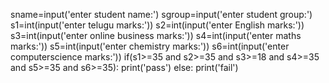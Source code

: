 sname=input('enter student name:')
sgroup=input('enter student group:')
s1=int(input('enter telugu marks:'))
s2=int(input('enter English marks:'))
s3=int(input('enter online business marks:'))
s4=int(input('enter maths marks:'))
s5=int(input('enter chemistry marks:'))
s6=int(input('enter computerscience marks:'))
if(s1>=35 and s2>=35 and s3>=18  and s4>=35 and s5>=35 and s6>=35):
    print('pass')
else:
    print('fail')
